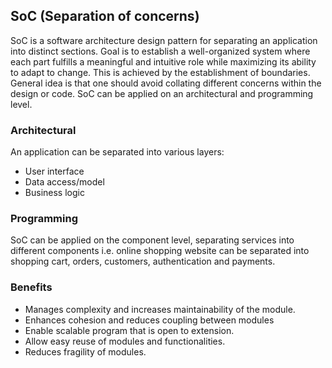 ## SoC (Separation of concerns)

SoC is a software architecture design pattern for separating an application into distinct sections. Goal is to establish a well-organized system where each part fulfills a meaningful and intuitive role while maximizing its ability to adapt to change. This is achieved by the establishment of boundaries. General idea is that one should avoid collating different concerns within the design or code. SoC can be applied on an architectural and programming level.

### Architectural

An application can be separated into various layers:

- User interface
- Data access/model
- Business logic

### Programming

SoC can be applied on the component level, separating services into different components i.e. online shopping website can be separated into shopping cart, orders, customers, authentication and payments.

### Benefits

- Manages complexity and increases maintainability of the module.
- Enhances cohesion and reduces coupling between modules
- Enable scalable program that is open to extension.
- Allow easy reuse of modules and functionalities.
- Reduces fragility of modules.
